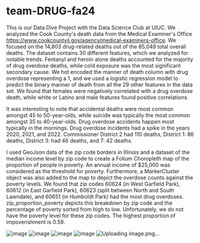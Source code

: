 # team-DRUG-fa24
This is our Data Dive Project with the Data Science Club at UIUC. We analyzed the Cook County's death data from the Medical Examiner's Office https://www.cookcountyil.gov/agency/medical-examiners-office. We focused on the 14,803 drug-related deaths out of the 85,049 total overall deaths. The dataset contains 30 different features, which we analyzed for notable trends. Fentanyl and heroin alone deaths accounted for the majority of drug overdose deaths, while cold exposure was the most significant secondary cause. We hot encoded the manner of death column with drug overdose representing a 1, and we used a logistic regression model to predict the binary manner of death from all the 29 other features in the data set. We found that females were negatively correlated with a drug overdose death, while white or Latino and male features found positive correlations.

It was interesting to note that accidental deaths were most common amongst 45 to 50-year-olds, while suicide was typically the most common amongst 35 to 40-year-olds. Drug overdose accidents happen most typically in the mornings. Drug overdose incidents had a spike in the years 2020, 2021, and 2022. Commissioner District 2 had 110 deaths, District 1: 86 deaths, District 3: had 46 deaths, and 7: 42 deaths.

I used GeoJson data of the zip code borders in Illinois and a dataset of the median income level by zip code to create a Folium Choropleth map of the proportion of people in poverty. An annual income of $25,000 was considered as the threshold for poverty. Furthermore, a MarkerCluster object was also added to the map to depict the overdose counts against the poverty levels. We found that zip codes 60624 (in West Garfield Park), 60612 (in East Garfield Park),  60623 (split between North and South Lawndale), and 60651 (in Humboldt Park) had the most drug overdoses. zip_proportion_poverty depicts this breakdown by zip code and the percentage of poverty sorted from high to low. Unfortunately, we do not have the poverty level for these zip codes. The highest proportion of impoverishment is 0.59. 


![image](https://github.com/user-attachments/assets/a9e5efce-1e2f-4c58-adb6-1b5d90d26904)
![image](https://github.com/user-attachments/assets/6c84b7ef-38d2-4aef-b0a7-5739e5080e56)
![image](https://github.com/user-attachments/assets/b4a0c191-53a2-4e81-8a65-70e7f35b44c4)
![image](https://github.com/user-attachments/assets/8db6607f-a971-4729-9b58-47ff45ea4753)
![Uploading image.png…]()




